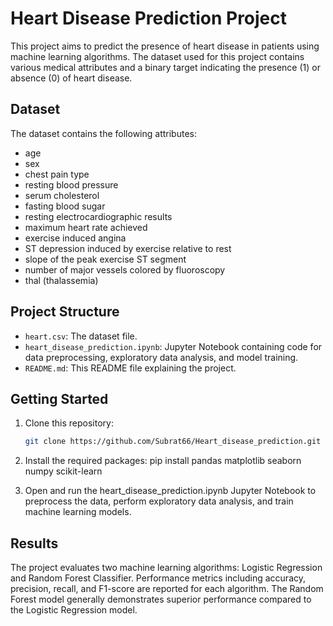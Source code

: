# Heart Disease Prediction Project

This project aims to predict the presence of heart disease in patients using machine learning algorithms. The dataset used for this project contains various medical attributes and a binary target indicating the presence (1) or absence (0) of heart disease.

## Dataset

The dataset contains the following attributes:

- age
- sex
- chest pain type
- resting blood pressure
- serum cholesterol
- fasting blood sugar
- resting electrocardiographic results
- maximum heart rate achieved
- exercise induced angina
- ST depression induced by exercise relative to rest
- slope of the peak exercise ST segment
- number of major vessels colored by fluoroscopy
- thal (thalassemia)

## Project Structure

- `heart.csv`: The dataset file.
- `heart_disease_prediction.ipynb`: Jupyter Notebook containing code for data preprocessing, exploratory data analysis, and model training.
- `README.md`: This README file explaining the project.

## Getting Started

1. Clone this repository:
   ```bash
   git clone https://github.com/Subrat66/Heart_disease_prediction.git

2. Install the required packages:
    pip install pandas matplotlib seaborn numpy scikit-learn

3. Open and run the heart_disease_prediction.ipynb Jupyter Notebook to preprocess the data, perform exploratory data analysis, and train machine learning models.

## Results

The project evaluates two machine learning algorithms: Logistic Regression and Random Forest Classifier. Performance metrics including accuracy, precision, recall, and F1-score are reported for each algorithm. The Random Forest model generally demonstrates superior performance compared to the Logistic Regression model.
